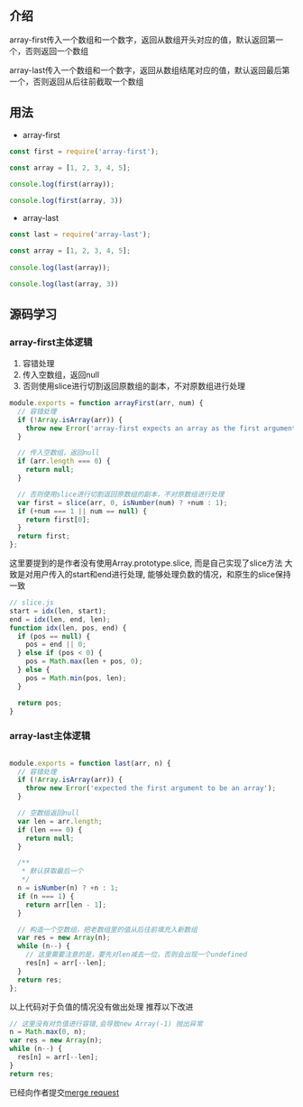 ## 介绍
 array-first传入一个数组和一个数字，返回从数组开头对应的值，默认返回第一个，否则返回一个数组

 array-last传入一个数组和一个数字，返回从数组结尾对应的值，默认返回最后第一个，否则返回从后往前截取一个数组

## 用法

- array-first
```javascript
const first = require('array-first');

const array = [1, 2, 3, 4, 5];
 
console.log(first(array));

console.log(first(array, 3))
```
- array-last
```javascript
const last = require('array-last');

const array = [1, 2, 3, 4, 5];
 
console.log(last(array));

console.log(last(array, 3))
```

## 源码学习

### array-first主体逻辑

1. 容错处理
2. 传入空数组，返回null
3. 否则使用slice进行切割返回原数组的副本，不对原数组进行处理

```javascript
module.exports = function arrayFirst(arr, num) {
  // 容错处理
  if (!Array.isArray(arr)) {
    throw new Error('array-first expects an array as the first argument.');
  }

  // 传入空数组，返回null
  if (arr.length === 0) {
    return null;
  }

  // 否则使用slice进行切割返回原数组的副本，不对原数组进行处理
  var first = slice(arr, 0, isNumber(num) ? +num : 1);
  if (+num === 1 || num == null) {
    return first[0];
  }
  return first;
};
```

这里要提到的是作者没有使用Array.prototype.slice, 而是自己实现了slice方法
大致是对用户传入的start和end进行处理, 能够处理负数的情况，和原生的slice保持一致
```javascript
// slice.js
start = idx(len, start);
end = idx(len, end, len);
function idx(len, pos, end) {
  if (pos == null) {
    pos = end || 0;
  } else if (pos < 0) {
    pos = Math.max(len + pos, 0);
  } else {
    pos = Math.min(pos, len);
  }

  return pos;
}
```

### array-last主体逻辑

```javascript

module.exports = function last(arr, n) {
  // 容错处理
  if (!Array.isArray(arr)) {
    throw new Error('expected the first argument to be an array');
  }

  // 空数组返回null
  var len = arr.length;
  if (len === 0) {
    return null;
  }

  /**
   * 默认获取最后一个
   */
  n = isNumber(n) ? +n : 1;
  if (n === 1) {
    return arr[len - 1];
  }

  // 构造一个空数组，把老数组里的值从后往前填充入新数组
  var res = new Array(n);
  while (n--) {
    // 这里需要注意的是，要先对len减去一位，否则会出现一个undefined
    res[n] = arr[--len];
  }
  return res;
};
```

以上代码对于负值的情况没有做出处理
推荐以下改进

```javascript
// 这里没有对负值进行容错,会导致new Array(-1) 抛出异常
n = Math.max(0, n);
var res = new Array(n);
while (n--) {
  res[n] = arr[--len];
}
return res;
```

已经向作者提交[merge request](https://github.com/jonschlinkert/array-last/pull/9)